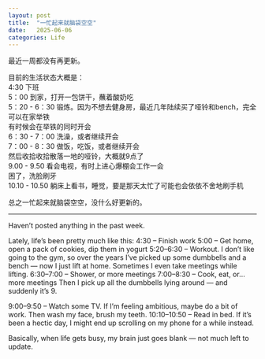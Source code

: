 ```yaml
---
layout: post
title:  "一忙起来就脑袋空空"
date:   2025-06-06
categories: Life
---
```


最近一周都没有再更新。

目前的生活状态大概是：\
4:30 下班\
5：00 到家，打开一包饼干，蘸着酸奶吃\
5：20 - 6：30 锻炼。因为不想去健身房，最近几年陆续买了哑铃和bench，完全可以在家举铁\
有时候会在举铁的同时开会\
6：30 - 7：00 洗澡，或者继续开会\
7：00 - 8：30 做饭，吃饭，或者继续开会\
然后收拾收拾散落一地的哑铃，大概就9点了\
9.00 - 9.50 看会电视，有时上进心爆棚会工作一会\
困了，洗脸刷牙\
10.10 - 10.50 躺床上看书，睡觉，要是那天太忙了可能也会依依不舍地刷手机

总之一忙起来就脑袋空空，没什么好更新的。

---

Haven’t posted anything in the past week.

Lately, life’s been pretty much like this:
4:30 – Finish work
5:00 – Get home, open a pack of cookies, dip them in yogurt
5:20–6:30 – Workout. I don’t like going to the gym, so over the years I’ve picked up some dumbbells and a bench — now I just lift at home.
Sometimes I even take meetings while lifting.
6:30–7:00 – Shower, or more meetings
7:00–8:30 – Cook, eat, or… more meetings
Then I pick up all the dumbbells lying around — and suddenly it’s 9.

9:00–9:50 – Watch some TV. If I’m feeling ambitious, maybe do a bit of work.
Then wash my face, brush my teeth.
10:10–10:50 – Read in bed. If it’s been a hectic day, I might end up scrolling on my phone for a while instead.

Basically, when life gets busy, my brain just goes blank — not much left to update.